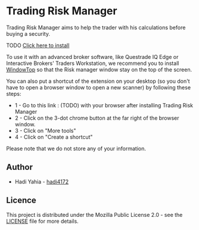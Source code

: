 # Trading Risk Manager

Trading Risk Manager aims to help the trader with his calculations before buying a security.   

TODO
[Click here to install]( )


To use it with an advanced broker software, like Questrade IQ Edge or Interactive Brokers' Traders Workstation, we recommend you to install [WindowTop](https://bityl.co/3k15) so that the Risk manager window stay on the top of the screen. 

You can also put a shortcut of the extension on your desktop (so you don't have to open a browser window to open a new scanner) by following these steps: 
* 1 - Go to this link : (TODO) with your browser after installing Trading Risk Manager   
* 2 - Click on the 3-dot chrome button at the far right of the browser window.  
* 3 - Click on "More tools"  
* 4 - Click on "Create a shortcut"

Please note that we do not store any of your information.  

## Author

* Hadi Yahia - [hadi4172](https://github.com/hadi4172)

## Licence

This project is distributed under the Mozilla Public License 2.0 - see the [LICENSE](LICENSE) file for more details.

